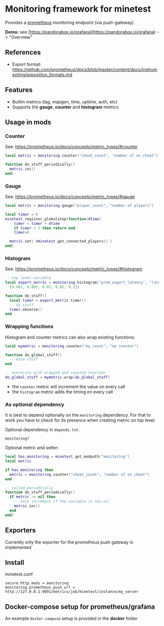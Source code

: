 
# Monitoring framework for minetest
Provides a [prometheus](https://prometheus.io) monitoring endpoint (via push-gateway)

**Demo:** see [https://pandorabox.io/grafana](https://pandorabox.io/grafana) -> "Overview"

## References
* Export format: https://github.com/prometheus/docs/blob/master/content/docs/instrumenting/exposition_formats.md

## Features

* Builtin metrics (lag, mapgen, time, uptime, auth, etc)
* Supports the **gauge**, **counter** and **histogram** metrics

## Usage in mods

### Counter
See: https://prometheus.io/docs/concepts/metric_types/#counter

```lua
local metric = monitoring.counter("cheat_count", "number of on_cheat")

function do_stuff_periodically()
  metric.inc()
end)
```

### Gauge
See: https://prometheus.io/docs/concepts/metric_types/#gauge

```lua
local metric = monitoring.gauge("player_count", "number of players")

local timer = 0
minetest.register_globalstep(function(dtime)
	timer = timer + dtime
	if timer < 5 then return end
	timer=0

  metric.set( #minetest.get_connected_players() )
end)

```

### Histogram
See: https://prometheus.io/docs/concepts/metric_types/#histogram

```lua
-- top level variable
local export_metric = monitoring.histogram("prom_export_latency", "latency of the export",
  {0.001, 0.005, 0.01, 0.02, 0.1})

function do_stuff()
  local timer = export_metric.timer()
  -- do stuff
  timer.observe()
end
```

### Wrapping functions

Histogram and counter metrics can also wrap existing functions:
```lua
local mymetric = monitoring.counter("my_count", "my counter")

function do_global_stuff()
  -- more stuff
end

-- overwrite with wrapped and counted function
do_global_stuff = mymetric.wrap(do_global_stuff)

```

* the `counter` metric will increment the value on every call
* the `histogram` metric adds the timing on every call

### As optional dependency
It is best to depend optionally on the `monitoring` dependency.
For that to work you have to check for its presence when creating metric on top level:

Optional dependency in `depends.txt`:
```
monitoring?
```

Optional metric and setter:
```lua
local has_monitoring = minetest.get_modpath("monitoring")
local metric

if has_monitoring then
  metric = monitoring.counter("cheat_count", "number of on_cheat")
end

-- called periodically
function do_stuff_periodically()
  if metric ~= nil then
    -- only increment if the variable is non-nil
    metric.inc()
  end
end)
```

## Exporters

Currently only the exporter for the prometheus push gateway is implemented

## Install

minetest.conf
```
secure.http_mods = monitoring
monitoring.prometheus_push_url = http://127.0.0.1:9091/metrics/job/minetest/instance/my_server
```

## Docker-compose setup for prometheus/grafana

An example `docker-compose` setup is provided in the **docker** folder
